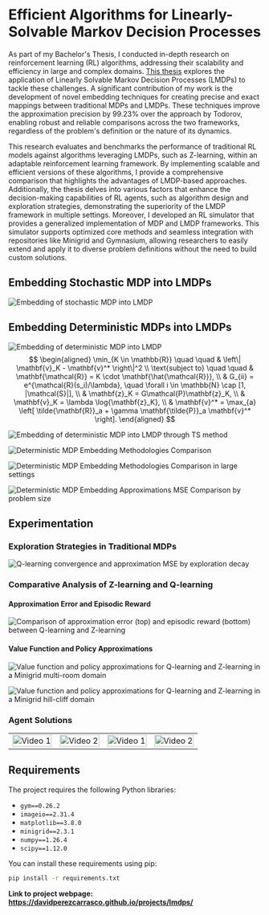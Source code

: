 # Efficient Algorithms for Linearly-Solvable Markov Decision Processes

As part of my Bachelor's Thesis, I conducted in-depth research on reinforcement learning (RL) algorithms, addressing their scalability and efficiency in large and complex domains. [This thesis](Efficient_Algorithms_for_LMDPs.pdf) explores the application of Linearly Solvable Markov Decision Processes (LMDPs) to tackle these challenges. A significant contribution of my work is the development of novel embedding techniques for creating precise and exact mappings between traditional MDPs and LMDPs. These techniques improve the approximation precision by 99.23% over the approach by Todorov, enabling robust and reliable comparisons across the two frameworks, regardless of the problem's definition or the nature of its dynamics.

This research evaluates and benchmarks the performance of traditional RL models against algorithms leveraging LMDPs, such as Z-learning, within an adaptable reinforcement learning framework. By implementing scalable and efficient versions of these algorithms, I provide a comprehensive comparison that highlights the advantages of LMDP-based approaches. Additionally, the thesis delves into various factors that enhance the decision-making capabilities of RL agents, such as algorithm design and exploration strategies, demonstrating the superiority of the LMDP framework in multiple settings. Moreover, I developed an RL simulator that provides a generalized implementation of MDP and LMDP frameworks. This simulator supports optimized core methods and seamless integration with repositories like Minigrid and Gymnasium, allowing researchers to easily extend and apply it to diverse problem definitions without the need to build custom solutions.

## Embedding Stochastic MDP into LMDPs

![Embedding of stochastic MDP into LMDP](assets/img/lmdps/stochastic-mdp-embedding.png)

## Embedding Deterministic MDPs into LMDPs

![Embedding of deterministic MDP into LMDP](assets/img/lmdps/deterministic-mdp-embedding-spa.png)
$$
\begin{aligned}
\min_{K \in \mathbb{R}} \quad \quad & \left\| \mathbf{v}_K - \mathbf{v}^* \right\|^2 \\
\text{subject to} \quad \quad & \mathbf{\mathcal{R}} = K \cdot \mathbf{\hat{\mathcal{R}}}, \\
& G_{ii} = e^{\mathcal{R}(s_i)/\lambda}, \quad \forall i \in \mathbb{N} \cap [1, |\mathcal{S}|], \\
& \mathbf{z}_K = G\mathcal{P}\mathbf{z}_K, \\
& \mathbf{v}_K = \lambda \log{\mathbf{z}_K}, \\
& \mathbf{v}^* = \max_{a} \left[ \tilde{\mathbf{R}}_a + \gamma \mathbf{\tilde{P}}_a \mathbf{v}^* \right].
\end{aligned}
$$

![Embedding of deterministic MDP into LMDP through TS method](assets/img/lmdps/deterministic-mdp-embedding-ts.png)

![Deterministic MDP Embedding Methodologies Comparison](assets/img/lmdps/deterministic-mdp-embedding-scatter.png)

![Deterministic MDP Embedding Methodologies Comparison in large settings](assets/img/lmdps/deterministic-mdp-embedding-scatter-large.png)

![Deterministic MDP Embedding Approximations MSE Comparison by problem size](assets/img/lmdps/deterministic-mdp-embedding-mse.png)

## Experimentation
### Exploration Strategies in Traditional MDPs

![Q-learning convergence and approximation MSE by exploration decay](assets/img/lmdps/q-learning-epsilon-decay.png)

### Comparative Analysis of Z-learning and Q-learning
#### Approximation Error and Episodic Reward

![Comparison of approximation error (top) and episodic reward (bottom) between Q-learning and Z-learning](assets/img/lmdps/zvsq-rew-err.png)

#### Value Function and Policy Approximations

![Value function and policy approximations for Q-learning and Z-learning in a Minigrid multi-room domain](assets/img/lmdps/zvsq-val-multiroom.png)

![Value function and policy approximations for Q-learning and Z-learning in a Minigrid hill-cliff domain](assets/img/lmdps/zvsq-val-hill.png)

### Agent Solutions

<table>
  <tr>
    <td>
      <img src="assets/video/lmdps/small-maze-lmdp.gif" alt="Video 1" style="width:100%">
    </td>
    <td>
      <img src="assets/video/lmdps/large-maze-mdp2.gif" alt="Video 2" style="width:100%">
    </td>
    <td>
      <img src="assets/video/lmdps/hill2.gif" alt="Video 1" style="width:100%">
    </td>
    <td>
      <img src="assets/video/lmdps/multi-room-lmdp3.gif" alt="Video 2" style="width:100%">
    </td>
  </tr>
</table>

## Requirements

The project requires the following Python libraries:

- `gym==0.26.2`
- `imageio==2.31.4`
- `matplotlib==3.8.0`
- `minigrid==2.3.1`
- `numpy==1.26.4`
- `scipy==1.12.0`

You can install these requirements using pip:

```bash
pip install -r requirements.txt
```

**Link to project webpage: https://davidperezcarrasco.github.io/projects/lmdps/**
